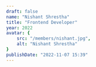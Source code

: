 ```yaml
---
draft: false
name: "Nishant Shrestha"
title: "Frontend Developer"
year: 2022
avatar: {
    src: "/members/nishant.jpg",
    alt: "Nishant Shrestha"
}
publishDate: "2022-11-07 15:39"
---
```

